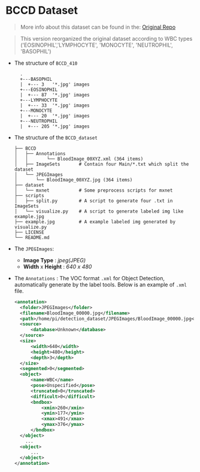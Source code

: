 # BCCD Dataset

> More info about this dataset can be found in the: [Original Repo](https://github.com/Shenggan/BCCD_Dataset#readme)

> This version reorganized the original dataset according to WBC types ('EOSINOPHIL','LYMPHOCYTE', 'MONOCYTE', 'NEUTROPHIL', 'BASOPHIL') 

* The structure of `BCCD_410`
  ```
    .
    +---BASOPHIL
    |  +--- 3   '*.jpg' images
    +---EOSINOPHIL
    |  +--- 87  '*.jpg' images
    +---LYMPHOCYTE
    |  +--- 33  '*.jpg' images
    +---MONOCYTE
    |  +--- 20  '*.jpg' images
    +---NEUTROPHIL
    |  +--- 205 '*.jpg' images
  ```
  

* The structure of the `BCCD_dataset`

  ```
  ├── BCCD
  │   ├── Annotations
  │   │       └── BloodImage_00XYZ.xml (364 items)
  │   ├── ImageSets       # Contain four Main/*.txt which split the dataset
  │   └── JPEGImages
  │       └── BloodImage_00XYZ.jpg (364 items)
  ├── dataset
  │   └── mxnet           # Some preprocess scripts for mxnet
  ├── scripts
  │   ├── split.py        # A script to generate four .txt in ImageSets
  │   └── visualize.py    # A script to generate labeled img like example.jpg
  ├── example.jpg         # A example labeled img generated by visualize.py
  ├── LICENSE
  └── README.md
  ```

* The  `JPEGImages`:

  * **Image Type** : *jpeg(JPEG)*
  * **Width** x **Height** : *640 x 480*

* The `Annotations` : The VOC format `.xml` for Object Detection, automatically generate by the label tools. Below is an example of `.xml` file.

  ```xml
  <annotation>
  	<folder>JPEGImages</folder>
  	<filename>BloodImage_00000.jpg</filename>
  	<path>/home/pi/detection_dataset/JPEGImages/BloodImage_00000.jpg</path>
  	<source>
  		<database>Unknown</database>
  	</source>
  	<size>
  		<width>640</width>
  		<height>480</height>
  		<depth>3</depth>
  	</size>
  	<segmented>0</segmented>
  	<object>
  		<name>WBC</name>
  		<pose>Unspecified</pose>
  		<truncated>0</truncated>
  		<difficult>0</difficult>
  		<bndbox>
  			<xmin>260</xmin>
  			<ymin>177</ymin>
  			<xmax>491</xmax>
  			<ymax>376</ymax>
  		</bndbox>
  	</object>
      ...
  	<object>
  		...
  	</object>
  </annotation>
  ```



